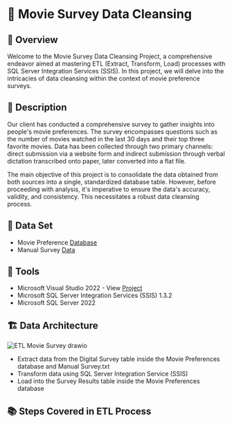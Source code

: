 # 🎥 Movie Survey Data Cleansing

## 📄 Overview
Welcome to the Movie Survey Data Cleansing Project, a comprehensive endeavor aimed at mastering ETL (Extract, Transform, Load) processes with SQL Server Integration Services (SSIS). In this project, we will delve into the intricacies of data cleansing within the context of movie preference surveys.

## 📝 Description
Our client has conducted a comprehensive survey to gather insights into people's movie preferences. The survey encompasses questions such as the number of movies watched in the last 30 days and their top three favorite movies. Data has been collected through two primary channels: direct submission via a website form and indirect submission through verbal dictation transcribed onto paper, later converted into a flat file.

The main objective of this project is to consolidate the data obtained from both sources into a single, standardized database table. However, before proceeding with analysis, it's imperative to ensure the data's accuracy, validity, and consistency. This necessitates a robust data cleansing process.

##  📁 Data Set
- Movie Preference [Database](https://github.com/farens27/DE-Stuff/blob/main/Movie%20Survey/Movie%20Preference.sql)
- Manual Survey [Data](https://github.com/farens27/DE-Stuff/blob/main/Movie%20Survey/ManualSurvey.txt)

## 🔧 Tools
- Microsoft Visual Studio 2022 - View [Project](https://github.com/farens27/DE-Stuff/tree/main/Movie%20Survey/Pluralsight%20ETL%20Movie%20Preference)
- Microsoft SQL Server Integration Services (SSIS) 1.3.2
- Microsoft SQL Server 2022

## 🏗️ Data Architecture
![ETL Movie Survey drawio](https://github.com/farens27/DE-Stuff/assets/60220519/246ab9e7-53d9-4697-95e1-9fba932f5d4d)
- Extract data from the Digital Survey table inside the Movie Preferences database and Manual Survey.txt 
- Transform data using SQL Server Integration Service (SSIS)
- Load into the Survey Results table inside the Movie Preferences database

## 📚 Steps Covered in ETL Process

